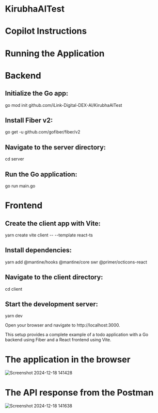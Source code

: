 # KirubhaAITest
# Copilot Instructions


# Running the Application

# Backend

## Initialize the Go app:
go mod init github.com/iLink-Digital-DEX-AI/KirubhaAITest

## Install Fiber v2:
go get -u github.com/gofiber/fiber/v2

## Navigate to the server directory:
cd server

## Run the Go application:
go run main.go


# Frontend
## Create the client app with Vite:
yarn create vite client -- --template react-ts

## Install dependencies:
yarn add @mantine/hooks @mantine/core swr @primer/octicons-react

## Navigate to the client directory:
cd client

## Start the development server:
yarn dev

Open your browser and navigate to http://localhost:3000.

This setup provides a complete example of a todo application with a Go backend using Fiber and a React frontend using Vite.

# The application in the browser
![Screenshot 2024-12-18 141428](https://github.com/user-attachments/assets/9db2c942-d4d1-460e-aa5f-3656a88b23e5)


# The API response from the Postman
![Screenshot 2024-12-18 141638](https://github.com/user-attachments/assets/2f5eb947-1306-4461-bdc5-9eb2650e556d)


